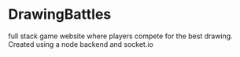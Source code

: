 # DrawingBattles
 full stack game website where players compete for the best drawing. Created using a node backend and socket.io
